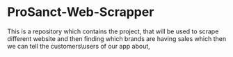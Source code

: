 # ProSanct-Web-Scrapper
This is a repository which contains the project, that will be used to scrape different website and then finding which brands are having sales which then we can tell the customers\users of our app about,
